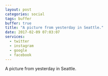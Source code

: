 ```yaml
---
layout: post
categories: social
tags: buffer
buffer: true
title: "A picture from yesterday in Seattle."
date: 2017-02-09 07:03:07
services: 
  - twitter
  - instagram
  - google
  - facebook
---
```

A picture from yesterday in Seattle.
